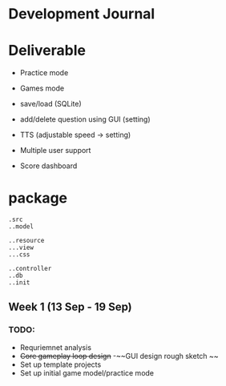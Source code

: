 # Development Journal 

# Deliverable
- Practice mode
- Games mode
- save/load (SQLite)
- add/delete question using GUI  (setting)
- TTS (adjustable speed -> setting)

- Multiple user support
- Score dashboard


# package
```
.src
..model

..resource
...view
...css

..controller
..db
..init 
```



## Week 1 (13 Sep - 19 Sep)
### TODO:
- Requriemnet analysis  
- ~~Core gameplay loop design~~
-~~GUI design rough sketch ~~
- Set up template projects
- Set up initial game model/practice mode

